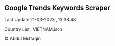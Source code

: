 

## Google Trends Keywords Scraper 
 
Last Update 21-03-2023 , 13:38:48

Country List :
VIETNAM.json



© Abdul Muttaqin 
